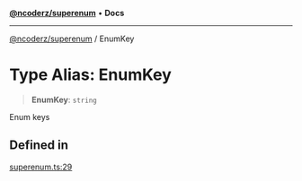 [**@ncoderz/superenum**](../README.md) • **Docs**

***

[@ncoderz/superenum](../globals.md) / EnumKey

# Type Alias: EnumKey

> **EnumKey**: `string`

Enum keys

## Defined in

[superenum.ts:29](https://github.com/ncoderz/superenum/blob/2ce698cc608b8a9eb1339af0ae362b09ca3bb157/src/superenum.ts#L29)
